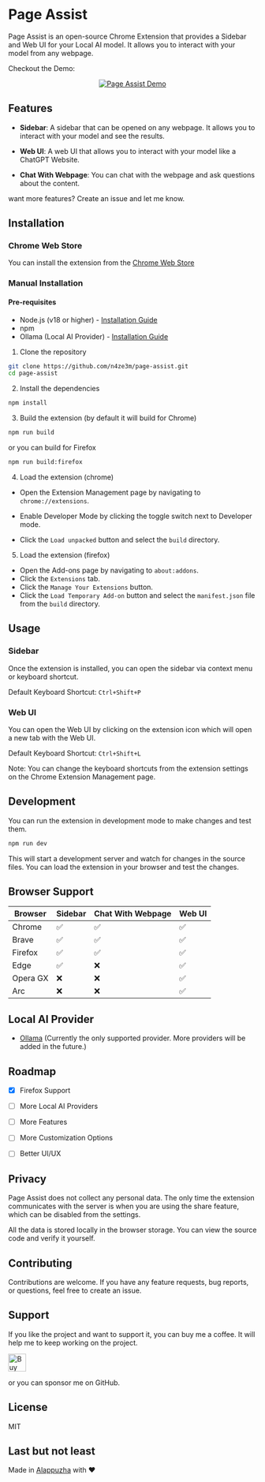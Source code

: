# Page Assist

Page Assist is an open-source Chrome Extension that provides a Sidebar and Web UI for your Local AI model. It allows you to interact with your model from any webpage.

Checkout the Demo:

<div align="center">

[![Page Assist Demo](https://img.youtube.com/vi/8VTjlLGXA4s/0.jpg)](https://www.youtube.com/watch?v=8VTjlLGXA4s)

</div>

## Features

- **Sidebar**: A sidebar that can be opened on any webpage. It allows you to interact with your model and see the results.

- **Web UI**: A web UI that allows you to interact with your model like a ChatGPT Website.

- **Chat With Webpage**: You can chat with the webpage and ask questions about the content.

want more features? Create an issue and let me know.

## Installation

### Chrome Web Store

You can install the extension from the [Chrome Web Store](https://chromewebstore.google.com/detail/page-assist-a-web-ui-for/jfgfiigpkhlkbnfnbobbkinehhfdhndo)


### Manual Installation

#### Pre-requisites

- Node.js (v18 or higher) - [Installation Guide](https://nodejs.org)
- npm
- Ollama (Local AI Provider) - [Installation Guide](https://ollama.com)


1. Clone the repository

```bash
git clone https://github.com/n4ze3m/page-assist.git
cd page-assist
```

2. Install the dependencies

```bash
npm install
```

3. Build the extension (by default it will build for Chrome)

```bash
npm run build
```

or you can build for Firefox

```bash
npm run build:firefox
```

4. Load the extension (chrome)

- Open the Extension Management page by navigating to `chrome://extensions`.

- Enable Developer Mode by clicking the toggle switch next to Developer mode.

- Click the `Load unpacked` button and select the `build` directory.

5. Load the extension (firefox)

- Open the Add-ons page by navigating to `about:addons`.
- Click the `Extensions` tab.
- Click the `Manage Your Extensions` button.
- Click the `Load Temporary Add-on` button and select the `manifest.json` file from the `build` directory.

## Usage

### Sidebar

Once the extension is installed, you can open the sidebar via context menu or keyboard shortcut.

Default Keyboard Shortcut: `Ctrl+Shift+P`

### Web UI

You can open the Web UI by clicking on the extension icon which will open a new tab with the Web UI.

Default Keyboard Shortcut: `Ctrl+Shift+L`

Note: You can change the keyboard shortcuts from the extension settings on the Chrome Extension Management page.

## Development

You can run the extension in development mode to make changes and test them.

```bash
npm run dev
```

This will start a development server and watch for changes in the source files. You can load the extension in your browser and test the changes.

## Browser Support

| Browser  | Sidebar | Chat With Webpage | Web UI |
| -------- | ------- | ----------------- | ------ |
| Chrome   | ✅      | ✅                | ✅     |
| Brave    | ✅      | ✅                | ✅     |
| Firefox  | ✅      | ✅                | ✅     |
| Edge     | ✅      | ❌                | ✅     |
| Opera GX | ❌      | ❌                | ✅     |
| Arc      | ❌      | ❌                | ✅     |

## Local AI Provider

- [Ollama](https://github.com/ollama/ollama) (Currently the only supported provider. More providers will be added in the future.)

## Roadmap

- [X] Firefox Support
- [ ] More Local AI Providers
- [ ] More Features
- [ ] More Customization Options
- [ ] Better UI/UX


## Privacy

Page Assist does not collect any personal data. The only time the extension communicates with the server is when you are using the share feature, which can be disabled from the settings. 

All the data is stored locally in the browser storage. You can view the source code and verify it yourself.

## Contributing

Contributions are welcome. If you have any feature requests, bug reports, or questions, feel free to create an issue.

## Support

If you like the project and want to support it, you can buy me a coffee. It will help me to keep working on the project.

<a href='https://ko-fi.com/M4M3EMCLL' target='_blank'><img height='36' style='border:0px;height:36px;' src='https://storage.ko-fi.com/cdn/kofi2.png?v=3' border='0' alt='Buy Me a Coffee at ko-fi.com' /></a>

or you can sponsor me on GitHub.

## License

MIT

## Last but not least

Made in [Alappuzha](https://en.wikipedia.org/wiki/Alappuzha) with ❤️

